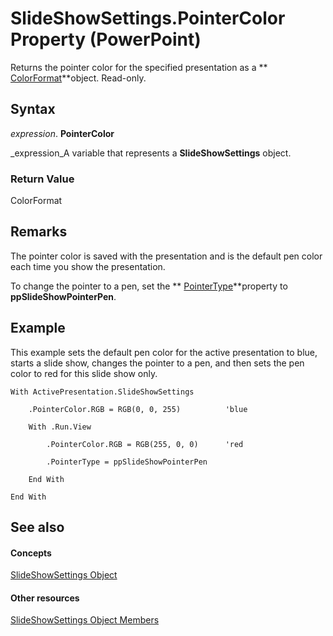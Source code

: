 
# SlideShowSettings.PointerColor Property (PowerPoint)

Returns the pointer color for the specified presentation as a  ** [ColorFormat](3bfcd08d-65f4-25a3-2d05-77111fbd13e5.md)**object. Read-only.


## Syntax

 _expression_. **PointerColor**

 _expression_A variable that represents a  **SlideShowSettings** object.


### Return Value

ColorFormat


## Remarks

The pointer color is saved with the presentation and is the default pen color each time you show the presentation. 

To change the pointer to a pen, set the  ** [PointerType](58f40da1-ae25-4604-86bc-6fb884b8fd16.md)**property to  **ppSlideShowPointerPen**.


## Example

This example sets the default pen color for the active presentation to blue, starts a slide show, changes the pointer to a pen, and then sets the pen color to red for this slide show only.


```
With ActivePresentation.SlideShowSettings

    .PointerColor.RGB = RGB(0, 0, 255)          'blue

    With .Run.View

        .PointerColor.RGB = RGB(255, 0, 0)      'red

        .PointerType = ppSlideShowPointerPen

    End With

End With
```


## See also


#### Concepts


 [SlideShowSettings Object](d58c7c3b-a1cc-d819-b386-fd3fb7f967a2.md)
#### Other resources


 [SlideShowSettings Object Members](3a91d7dd-ae3f-de42-46e4-e8749e61835d.md)
